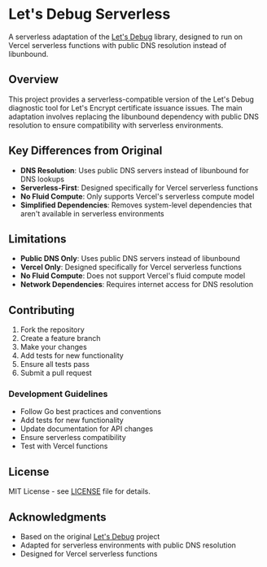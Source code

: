 # Let's Debug Serverless

A serverless adaptation of the [Let's Debug](https://github.com/letsdebug/letsdebug) library, designed to run on Vercel serverless functions with public DNS resolution instead of libunbound.

## Overview

This project provides a serverless-compatible version of the Let's Debug diagnostic tool for Let's Encrypt certificate issuance issues. The main adaptation involves replacing the libunbound dependency with public DNS resolution to ensure compatibility with serverless environments.

## Key Differences from Original

- **DNS Resolution**: Uses public DNS servers instead of libunbound for DNS lookups
- **Serverless-First**: Designed specifically for Vercel serverless functions
- **No Fluid Compute**: Only supports Vercel's serverless compute model
- **Simplified Dependencies**: Removes system-level dependencies that aren't available in serverless environments

## Limitations

- **Public DNS Only**: Uses public DNS servers instead of libunbound
- **Vercel Only**: Designed specifically for Vercel serverless functions
- **No Fluid Compute**: Does not support Vercel's fluid compute model
- **Network Dependencies**: Requires internet access for DNS resolution

## Contributing

1. Fork the repository
2. Create a feature branch
3. Make your changes
4. Add tests for new functionality
5. Ensure all tests pass
6. Submit a pull request

### Development Guidelines

- Follow Go best practices and conventions
- Add tests for new functionality
- Update documentation for API changes
- Ensure serverless compatibility
- Test with Vercel functions

## License

MIT License - see [LICENSE](LICENSE) file for details.

## Acknowledgments

- Based on the original [Let's Debug](https://github.com/letsdebug/letsdebug) project
- Adapted for serverless environments with public DNS resolution
- Designed for Vercel serverless functions
